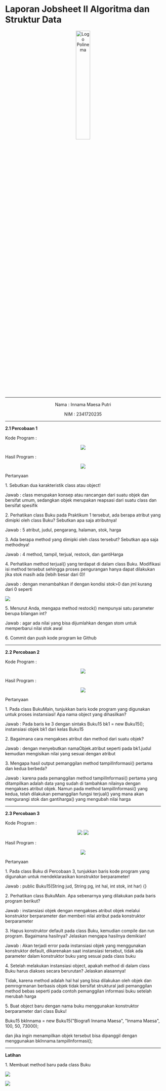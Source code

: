 # Laporan Jobsheet II Algoritma dan Struktur Data
<p align="center">
   <img src="https://static.wikia.nocookie.net/logopedia/images/8/8a/Politeknik_Negeri_Malang.png/revision/latest?cb=20190922202558 " alt="Logo Polinema" width="30%"> 
</p>
<hr>
<p align="center">Nama : Innama Maesa Putri</p>
<p align="center">NIM : 2341720235</p>
<hr>
<b>2.1 Percobaan 1</b>
<p>Kode Program : </p>
<p align="center">
    <img src="gambar/kode_percobaan1.jpg">
</p>
<p>Hasil Program : </p>
<p align="center">
    <img src="gambar/hasil_percobaan1.jpg">
</p>
<p>Pertanyaan</p>
<p>1. Sebutkan dua karakteristik class atau object!</p>
<p>Jawab : class merupakan konsep atau rancangan dari suatu objek dan bersifat umum, sedangkan objek merupakan reapsasi dari suatu class dan bersifat spesifik</p>
<p>2. Perhatikan class Buku pada Praktikum 1 tersebut, ada berapa atribut yang dimipki oleh class Buku? Sebutkan apa saja atributnya!</p>
<p>Jawab : 5 atribut, judul, pengarang, halaman, stok, harga</p>
<p>3. Ada berapa method yang dimipki oleh class tersebut? Sebutkan apa saja methodnya!</p>
<p>Jawab : 4 method, tampil, terjual, restock, dan gantiHarga</p>
<p>4. Perhatikan method terjual() yang terdapat di dalam class Buku. Modifikasi isi method tersebut sehingga proses pengurangan hanya dapat dilakukan jika stok masih ada (lebih besar dari 0)!</p>
Jawab : dengan menambahkan if dengan kondisi stok>0 dan jml kurang dari 0 seperti <p><img src="gambar/modifikasi_no4_percobaan1.jpg"></p>
<p>5. Menurut Anda, mengapa method restock() mempunyai satu parameter berupa bilangan int?</p>
Jawab : agar ada nilai yang bisa dijumlahkan dengan stom untuk memperbarui nilai stok awal
<p>6. Commit dan push kode program ke Github</p>
<hr>
<b>2.2 Percobaan 2</b>
<p>Kode Program : </p>
<p align="center">
    <img src="gambar/kode_percobaan2.jpg">
</p>
<p>Hasil Program : </p>
<p align="center">
    <img src="gambar/hasil_percobaan2.jpg">
</p>
<p>Pertanyaan<p>
<p>1. Pada class BukuMain, tunjukkan baris kode program yang digunakan untuk proses instansiasi! Apa nama object yang dihasilkan?</p>
<p>Jawab : Pada baris ke 3 dengan sintaks Buku15 bk1 = new Buku15(); instansiasi objek bk1 dari kelas Buku15</p>
<p>2. Bagaimana cara mengakses atribut dan method dari suatu objek?</p>
<p>Jawab : dengan menyebutkan namaObjek.atribut seperti pada bk1.judul kemudian mengisikan nilai yang sesuai dengan atribut</p>
<p>3. Mengapa hasil output pemanggilan method tampilInformasi() pertama dan kedua berbeda?</p>
<p>Jawab : karena pada pemanggilan method tampilInformasi() pertama yang ditampilkan adalah data yang sudah di tambahkan nilainya dengan mengakses atribut objek. Namun pada method tampilInformasi() yang kedua, telah dilakukan pemanggilan fungsi terjual() yang mana akan mengurangi stok dan gantiharga() yang mengubah nilai harga</p>
<hr>
<b>2.3 Percobaan 3</b>
<p>Kode Program : </p>
<p align="center">
    <img src="gambar/kode1_percobaan3.jpg">
    <img src="gambar/kode2_percobaan3.jpg">
</p>
<p>Hasil Program : </p>
<p align="center">
    <img src="gambar/hasil_percobaan3.jpg">
</p>
<p>Pertanyaan</p>
<p>1. Pada class Buku di Percobaan 3, tunjukkan baris kode program yang digunakan untuk mendeklarasikan konstruktor berparameter!</p>
<p>Jawab : public Buku15(String jud, String pg, int hal, int stok, int har) {}</p>
<p>2. Perhatikan class BukuMain. Apa sebenarnya yang dilakukan pada baris program berikut?</p>
<p>Jawab : instansiasi objek dengan mengakses atribut objek melalui konstruktor berparameter dan memberi nilai atribut pada konstruktor berparameter</p>
<p>3. Hapus konstruktor default pada class Buku, kemudian compile dan run program. Bagaimana hasilnya? Jelaskan mengapa hasilnya demikian!</p>
<p>Jawab : Akan terjadi error pada instansiasi objek yang menggunakan konstruktor default, dikarenakan saat instansiasi tersebut, tidak ada parameter dalam konstruktor buku yang sesuai pada class buku</p>
<p>4. Setelah melakukan instansiasi object, apakah method di dalam class Buku harus diakses secara berurutan? Jelaskan alasannya!</p>
<p>Tidak, karena method adalah hal hal yang bisa dilakukan oleh objek dan pemrogrmanan berbasis objek tidak bersifat struktural jadi pemanggilan method bebas seperti pada contoh pemanggilan informasi buku setelah merubah harga</p>
<p>5. Buat object baru dengan nama buku<NamaMahasiswa> menggunakan konstruktor berparameter dari class Buku! </p>
<p>Buku15 bkInnama = new Buku15("Biografi Innama Maesa", "Innama Maesa", 100, 50, 73000);</p>
<p>dan jika ingin menampilkan objek tersebut bisa dipanggil dengan menggunakan bkInnama.tampilInformasi();</p>
<hr>
<b>Latihan</b>
<p>1. Membuat method baru pada class Buku</p>
<p><img src="gambar/latihan1.jpg"></p>
<p><img src="gambar/hasil_latihan1.jpg"></p>